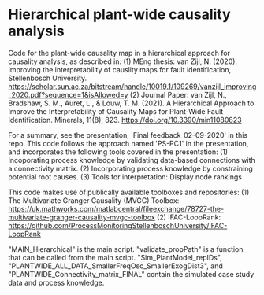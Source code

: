 # Hierarchical plant-wide causality analysis
Code for the plant-wide causality map in a  hierarchical approach for causality analysis, as described in:
(1) MEng thesis: van Zijl, N. (2020). Improving the interpretability of causlity maps for fault identification, Stellenbosch University.
https://scholar.sun.ac.za/bitstream/handle/10019.1/109269/vanzijl_improving_2020.pdf?sequence=1&isAllowed=y
(2) Journal Paper: van Zijl, N., Bradshaw, S. M., Auret, L., & Louw, T. M. (2021). A Hierarchical Approach to Improve the Interpretability 
of Causality Maps for Plant-Wide Fault Identification. Minerals, 11(8), 823. https://doi.org/10.3390/min11080823

For a summary, see the presentation, 'Final feedback_02-09-2020' in this repo.
This code follows the approach named 'PS-PC1' in the presentation, and
incorporates the following tools covered in the presentation:
(1) Incoporating process knowledge by validating data-based connections
with a connectivity matrix.
(2) Incorporating process knowledge by constraining potential root causes.
(3) Tools for interpretation: Display node rankings

This code makes use of publically available toolboxes and repositories:
(1) The Multivariate Granger Causality (MVGC) Toolbox: https://uk.mathworks.com/matlabcentral/fileexchange/78727-the-multivariate-granger-causality-mvgc-toolbox
(2) IFAC-LoopRank: https://github.com/ProcessMonitoringStellenboschUniversity/IFAC-LoopRank

"MAIN_Hierarchical" is the main script.
"validate_propPath" is a function that can be called from the main script.
"Sim_PlantModel_repIDs", "PLANTWIDE_ALL_DATA_SmallerFreqOsc_SmallerExogDist3", and "PLANTWIDE_Connectivity_matrix_FINAL" contain the simulated case study data and process knowledge.

